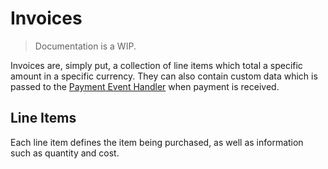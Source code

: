 # Invoices
> Documentation is a WIP.

Invoices are, simply put, a collection of line items which total a specific amount in a specific currency. They can also contain custom data which is passed to the [Payment Event Handler](payments.md) when payment is received.


## Line Items
Each line item defines the item being purchased, as well as information such as quantity and cost.
